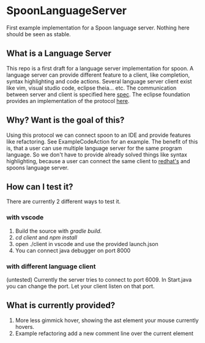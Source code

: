 # SpoonLanguageServer

First example implementation for a Spoon language server. Nothing here should be seen as stable.

## What is a Language Server

This repo is a first draft for a language server implementation for spoon.
A language server can provide different feature to a client, like completion, syntax highlighting and code actions.
Several language server client exist like vim, visual studio code, eclipse theia... etc.
The communication between server and client is specified here [spec](https://microsoft.github.io/language-server-protocol/).
The eclipse foundation provides an implementation of the protocol [here](https://github.com/eclipse/lsp4j).

## Why? Want is the goal of this?

Using this protocol we can connect spoon to an IDE and provide features like refactoring.
See ExampleCodeAction for an example. The benefit of this is, that a user can use multiple language server for the same program language.
So we don't have to provide already solved things like syntax highlighting, because a user can connect the same client to [redhat's](https://github.com/redhat-developer/vscode-java) and spoons language server.

## How can I test it?

There are currently 2 different ways to test it.

### with vscode

1. Build the source with *gradle build*.
2. *cd client* and *npm install*
3. open ./client in vscode and use the provided launch.json 
4. You can connect java debugger on port 8000 

### with different language client

(untested)
Currently the server tries to connect to port 6009. In Start.java you can change the port. Let your client listen on that port. 


## What is currently provided?

1. More less gimmick hover, showing the ast element your mouse currently hovers.
2. Example refactoring add a new comment line over the current element
